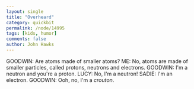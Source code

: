 ```yaml
---
layout: single 
title: "Overheard" 
category: quickbit
permalink: /node/14995
tags: [kids, humor] 
comments: false 
author: John Hawks 
---
```


GOODWIN: Are atoms made of smaller atoms?
ME: No, atoms are made of smaller particles, called protons, neutrons and electrons.
GOODWIN: I'm a neutron and you're a proton.
LUCY: No, I'm a neutron!
SADIE: I'm an electron. 
GOODWIN: Ooh, no, I'm a <i>crouton</i>. 

